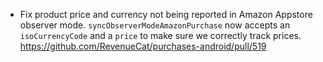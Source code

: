 - Fix product price and currency not being reported in Amazon Appstore observer mode. `syncObserverModeAmazonPurchase` 
  now accepts an `isoCurrencyCode` and a `price` to make sure we correctly track prices. 
  https://github.com/RevenueCat/purchases-android/pull/519
